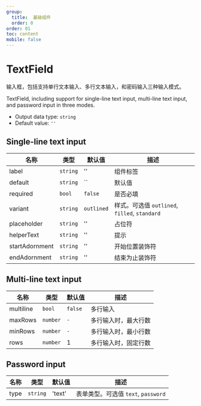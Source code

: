 ```yaml
---
group:
  title:  基础组件
  order: 0
order: 01
toc: content
mobile: false
---
```


# TextField

输入框，包括支持单行文本输入、多行文本输入，和密码输入三种输入模式。

TextField, including support for single-line text input, multi-line text input, and password input in three modes.

* Output data type: `string`
* Default value: `''`

## Single-line text input

<code src="./examples/TextField" compact background="#fff"></code>

| 名称           | 类型     | 默认值     | 描述                                          |
| -------------- | -------- | ---------- | --------------------------------------------- |
| label          | `string` | ''         | 组件标签                                      |
| default        | `string` | ``         | 默认值                                        |
| required       | `bool`   | `false`    | 是否必填                                      |
| variant        | `string` | `outlined` | 样式。可选值 `outlined`, `filled`, `standard` |
| placeholder    | `string` | ''         | 占位符                                        |
| helperText     | `string` | ''         | 提示                                          |
| startAdornment | `string` | ''         | 开始位置装饰符                                |
| endAdornment   | `string` | ''         | 结束为止装饰符                                |

## Multi-line text input

<code src="./examples/TextFieldMultiline" compact background="#fff"></code>

| 名称      | 类型     | 默认值  | 描述                 |
| --------- | -------- | ------- | -------------------- |
| multiline | `bool`   | `false` | 多行输入             |
| maxRows   | `number` | `-`     | 多行输入时，最大行数 |
| minRows   | `number` | `-`     | 多行输入时，最小行数 |
| rows      | `number` | 1       | 多行输入时，固定行数 |

## Password input

<code src="./examples/TextFieldPassword" compact background="#fff"></code>

| 名称 | 类型     | 默认值 | 描述                                |
| ---- | -------- | ------ | ----------------------------------- |
| type | `string` | 'text' | 表单类型。可选值 `text`, `password` |
